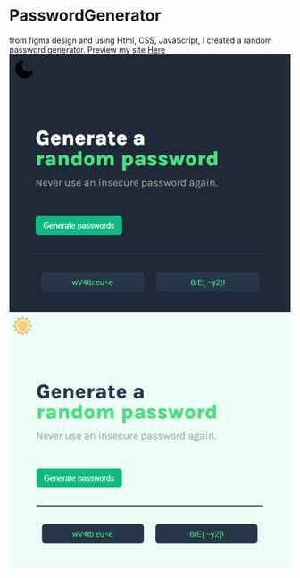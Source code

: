 # PasswordGenerator

from figma design and using Html, CSS, JavaScript, I created a random password generator.
Preview my site <a href="https://muhmmadawd.github.io/generatePassword/"> Here </a>
<img src="./assets/dark.png">
<img src="./assets/light.png">
